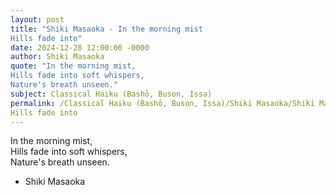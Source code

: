 ```yaml
---
layout: post
title: "Shiki Masaoka - In the morning mist  
Hills fade into"
date: 2024-12-28 12:00:00 -0000
author: Shiki Masaoka
quote: "In the morning mist,  
Hills fade into soft whispers,  
Nature's breath unseen."
subject: Classical Haiku (Bashō, Buson, Issa)
permalink: /Classical Haiku (Bashō, Buson, Issa)/Shiki Masaoka/Shiki Masaoka - In the morning mist  
Hills fade into
---
```


In the morning mist,  
Hills fade into soft whispers,  
Nature's breath unseen.

- Shiki Masaoka
